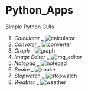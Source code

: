 # Python_Apps
Simple Python GUIs

1. _Calculator_
   _ ![calculator](https://github.com/patil-paresh/Python_Apps/assets/130557013/1e9af716-0db9-42ec-81f7-db2100678f5e)
2. _Conveter_
   _ ![converter](https://github.com/patil-paresh/Python_Apps/assets/130557013/0c25b960-fc78-43bf-b0b0-3d32f8e81ef9)
3. _Graph_
   _ ![graph](https://github.com/patil-paresh/Python_Apps/assets/130557013/f7722436-786d-4630-82d8-467e67f27f88)
4. _Image Editor_
   _ ![img_editor](https://github.com/patil-paresh/Python_Apps/assets/130557013/e4f449ab-c6c3-4247-b50c-f16d3440c93e)
5. _Notepad_
   _ ![notepad](https://github.com/patil-paresh/Python_Apps/assets/130557013/f30abdad-edb6-4fb4-928e-9bada4a8d534)
6. _Snake_
   _ ![snake](https://github.com/patil-paresh/Python_Apps/assets/130557013/ae1bbee8-64c7-4686-af7d-8e16e8a7845a)
7. _Stopwatch_
   _ ![stopwatch](https://github.com/patil-paresh/Python_Apps/assets/130557013/da434b61-2467-4071-8c3f-7cea2c077b91)
8. _Weather_
   _ ![weather](https://github.com/patil-paresh/Python_Apps/assets/130557013/dfeb5241-db7c-417b-83f0-d513d6ffab59)
